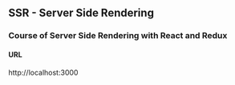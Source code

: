 ## SSR - Server Side Rendering

### Course of Server Side Rendering with React and Redux

#### URL

http://localhost:3000